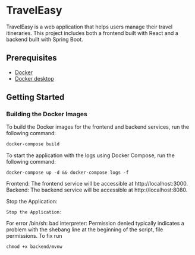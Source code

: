 # TravelEasy

TravelEasy is a web application that helps users manage their travel itineraries. This project includes both a frontend built with React and a backend built with Spring Boot.

## Prerequisites

- [Docker](https://www.docker.com/get-started)
- [Docker desktop](https://www.docker.com/products/docker-desktop/)

## Getting Started

### Building the Docker Images

To build the Docker images for the frontend and backend services, run the following command:

```sh
docker-compose build
```


To start the application with the logs using Docker Compose, run the following command:
```
docker-compose up -d && docker-compose logs -f
```

Frontend: The frontend service will be accessible at http://localhost:3000.
Backend: The backend service will be accessible at http://localhost:8080.

Stop the Application:
```
Stop the Application:
```

For error /bin/sh: bad interpreter: Permission denied typically indicates a problem with the shebang line at the beginning of the script, file permissions. To fix run
```
chmod +x backend/mvnw
```
